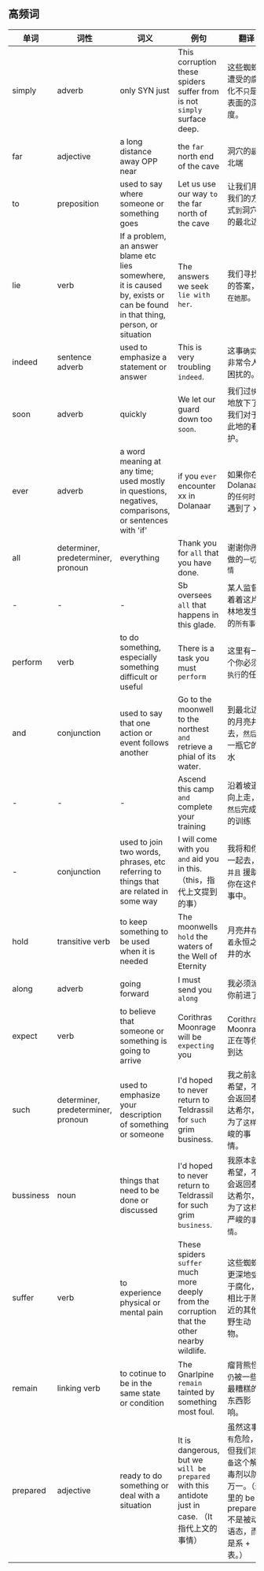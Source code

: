 ## 高频词

| 单词      | 词性                               | 词义                                                         | 例句                                                         | 翻译                                                         | 来源                          |
| --------- | ---------------------------------- | ------------------------------------------------------------ | ------------------------------------------------------------ | ------------------------------------------------------------ | ----------------------------- |
| simply    | adverb                             | only SYN just                                                | This corruption these spiders suffer from is not `simply` surface deep. | 这些蜘蛛遭受的腐化不`只`是表面的深度。                       | Webwood Corruption            |
| far       | adjective                          | a long distance away OPP near                                | the `far` north end of the cave                              | 洞穴的`最`北端                                               | Vile Touch                    |
| to        | preposition                        | used to say where someone or something goes                  | Let us use our way `to` the far north of the cave            | 让我们用我们的方式`到`洞穴的最北边                           | Vile Touch                    |
| lie       | verb                               | If a problem, an answer blame etc lies somewhere, it is caused by, exists or can be found in that thing, person, or situation | The answers we seek `lie with her`.                          | 我们寻找的答案，`在她那`。                                   | Vile Touch                    |
| indeed    | sentence adverb                    | used to emphasize a statement or answer                      | This is very troubling `indeed`.                             | 这事`确实`是非常令人困扰的。                                 | Vile Touch                    |
| soon      | adverb                             | quickly                                                      | We let our guard down too `soon`.                            | 我们过`快`地放下了我们对于此地的看护。                       | Vile Touch                    |
| ever      | adverb                             | a word meaning at any time; used mostly in questions,  negatives, comparisons, or sentences with 'if' | if you `ever` encounter xx in Dolanaar                       | 如果你在 Dolanaar 的`任何时间`遇到了 xx                      | Signs of Things to Come       |
| all       | determiner, predeterminer, pronoun | everything                                                   | Thank you for `all` that you have done.                      | 谢谢你所做的`一切事情`                                       | Signs of Things to Come       |
| -         | -                                  | -                                                            | Sb oversees `all` that happens in this glade.                | 某人监督着着这片林地发生的`所有事情`                         | Precious Waters               |
| perform   | verb                               | to do something, especially something difficult or useful    | There is a task you must `perform`                           | 这里有一个你必须`执行`的任务                                 | Teldrassil: Crown of Azeroth  |
| and       | conjunction                        | used to say that one action or event follows another         | Go to the moonwell to the northest `and` retrieve a phial of its water. | 到最北边的月亮井去，`然后`取一瓶它的水                       | Teldrassil: Crown of Azeroth  |
| -         | -                                  | -                                                            | Ascend this camp `and` complete your training                | 沿着坡道向上走，`然后`完成你的训练                           | Precious Waters               |
| -         | conjunction                        | used to join two words, phrases, etc referring to things that are related in some way | I will come with you `and` aid you in this.（this，指代上文提到的事） | 我将和你一起去，`并且` 援助你在这件事中。                    | Webwood Corruption            |
| hold      | transitive verb                    | to keep something to be used when it is needed               | The moonwells `hold` the waters of the Well of Eternity      | 月亮井`存储着`永恒之井的水                                   | Precious Waters               |
| along     | adverb                             | going forward                                                | I must send you `along`                                      | 我必须派你前进了                                             | Teldrassil: Passing Awareness |
| expect    | verb                               | to believe that someone or something is going to arrive      | Corithras Moonrage will be `expecting` you                   | Corithras Moonrage 正在等你到达                              | Teldrassil: Passing Awareness |
| such      | determiner, predeterminer, pronoun | used to emphasize your description of something or someone   | I'd hoped to never return to Teldrassil for `such` grim business. | 我之前就希望，不会返回泰达希尔，为了`这样`严峻的事情。       | Webwood Corruption            |
| bussiness | noun                               | things that need to be done or discussed                     | I'd hoped to never return to Teldrassil for such grim `business`. | 我原本就希望，不会返回泰达希尔，为了这样严峻的`事情`。       | Webwood Corruption            |
| suffer    | verb                               | to experience  physical or mental pain                       | These spiders `suffer` much more deeply from the corruption that the other nearby wildlife. | 这些蜘蛛更深地`受苦`于腐化，相比于附近的其他野生动物。       | Webwood Corruption            |
| remain    | linking verb                       | to cotinue to be in the same state or condition              | The Gnarlpine `remain` tainted by something most foul.       | 瘤背熊怪`仍`被一些最糟糕的东西影响。                         | Webwood Corruption            |
| prepared  | adjective                          | ready to do something or deal with a situation               | It is dangerous, but we `will be prepared` with this antidote just in case. （It 指代上文的事情） | 虽然这事`有`危险，但我们`将准备`这个解毒剂以防万一。（这里的 be + prepared 不是被动语态，而是系 + 表。） | The Woodland Protector        |

